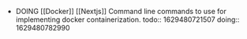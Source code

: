 - DOING [[Docker]] [[Nextjs]] Command line commands to use for implementing docker containerization.
  todo:: 1629480721507
  doing:: 1629480782990